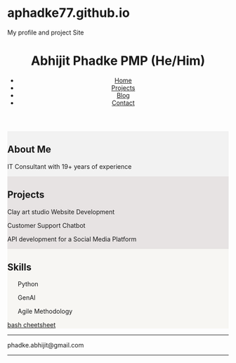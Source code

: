 # aphadke77.github.io
My profile and project Site
<header>
    <h1>Abhijit Phadke PMP (He/Him)</h1>
        <ul>
            <li><a href="#home">Home</a></li>
            <li><a href="https://github.com/aphadke77?tab=projects">Projects</a></li>
            <li><a href="https://a6hijitphadke.blogspot.com">Blog</a></li>
            <li><a href="contact.html">Contact</a></li>
        </ul>
</header>

<div class="row">
    <div class="column" style="background-color:#f2f2f2;">
        <h2>About Me</h2>
        <p>IT Consultant with 19+ years of experience</p>
    </div>
    <div class="column" style="background-color:#e7e3e3fe;">
        <h2>Projects</h2>
        <p>Clay art studio Website Development</p>
        <p>Customer Support Chatbot</p>
        <p>API development for a Social Media Platform</p>
    </div>
    <div class="column" style="background-color:#f7f6f3;">
        <h2>Skills</h2>
        <ul>Python</ul>
        <ul>GenAI</ul> 
        <ul>Agile  Methodology</ul>
        <a href='aphadke77.github.io/bash-cheatsheet.html'>bash cheetsheet</a>
    </div>
</div>
<hr>
<p>phadke.abhijit@gmail.com</p>
<hr>

